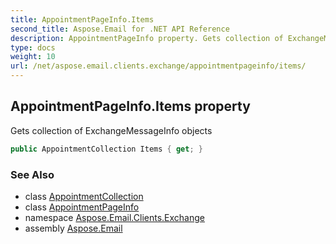```yaml
---
title: AppointmentPageInfo.Items
second_title: Aspose.Email for .NET API Reference
description: AppointmentPageInfo property. Gets collection of ExchangeMessageInfo objects
type: docs
weight: 10
url: /net/aspose.email.clients.exchange/appointmentpageinfo/items/
---
```

## AppointmentPageInfo.Items property

Gets collection of ExchangeMessageInfo objects

```csharp
public AppointmentCollection Items { get; }
```

### See Also

* class [AppointmentCollection](../../../aspose.email.calendar/appointmentcollection/)
* class [AppointmentPageInfo](../)
* namespace [Aspose.Email.Clients.Exchange](../../appointmentpageinfo/)
* assembly [Aspose.Email](../../../)


